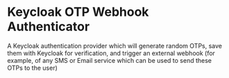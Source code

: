 # Keycloak OTP Webhook Authenticator
A Keycloak authentication provider which will generate random OTPs, save them with Keycloak for verification, and trigger an external webhook (for example, of any SMS or Email service which can be used to send these OTPs to the user)
